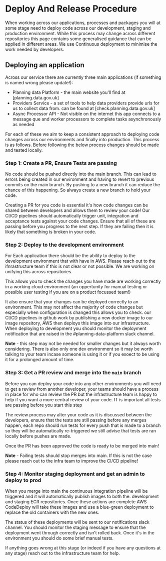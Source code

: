 # Deploy And Release Procedure

When working across our applications, processes and packages you will at some stage need to deploy code across our development, staging and production environment. While this process may change across different repositories this page contains some generalised guidance that can be applied in different areas. We use Continuous deployment to minimise the work needed by developers.

## Deploying an application

Across our service there are currently three main applications (if something is named wrong please update!):

* Planning data Platform - the main website you'll find at [planning.data.gov.uk]
* Providers Service - a set of tools to help data providers provide urls for us to collect data from. can be found at [check.planning.data.gov.uk]
* Async Processor API - Not visible on the internet this app connects to a message que and worker processors to complete tasks asynchronously as needed

For each of these we aim to keep a consistent approach to deploying code changes across our environments and finally into production. This process is as follows. Before following the below process changes should be made and tested locally.

### Step 1: Create a PR, Ensure Tests are passing

No code should be pushed directly into the main branch. This can lead to errors being created in our environment and having to revert to previous commits on the main branch. By pushing to a new branch it can reduce the chance of this happening. So always create a new branch to hold your code.

Creating a PR for you code is essential it's how code changes can be shared between developers and allows them to review your code! Our CI/CD pipelines should automatically trigger unit, integration and acceptance tests against your code changes. Ensure that all of these are passing before you progress to the next step. If they are failing then it is likely that something is broken in your code.

### Step 2: Deploy to the development environment 

For Each application there should be the ability to deploy to the development environment that with have in AWS. Please reach out to the ifnrastructure team if this is not clear or not possible. We are working on unifying this across repositories.

This allows you to check the changes you have made are working correctly in a working cloud environment (an oppertunity for manual testing or possible user testing if you are on a product focussed team!)

It also ensure that your changes can be deployed correctly to an environment. This may not affect the majority of code changes but especially when configuration is changed this allows you to check. our CI/CD pipelines in github work by publishing a new docker image to our image repository, AWS then deploys this image into our infrastructure. When deploying to development you should monitor the deployment notification that are raised in the #planning-data-platform slack channel.

**Note** - this step may not be needed for smaller changes but it always worth considering. There is also only one dev environment so it may be worth talking to your team incase someone is using it or if you exoect to be using it for a prolonged amount of time.

### Step 3: Get a PR review and merge into the `main` branch

Before you can deploy your code into any other environments you will need to get a review from another developer, your teams should have a process in place for who can review the PR but the infrastructure team is happy to help if you want a more central review of your code. IT is important all tests are passing before you start this step

The review process may alter your code as it is discussed between the developers, ensure that the tests are still passing before any merges happen, each repo should run tests for every push that is made to a branch so they will be automatically re-triggered we still advise that tests are ran locally before pushes are made.

Once the PR has been approved the code is ready to be merged into main! 

**Note** - Failing tests should stop merges into main. If this is not the case please reach out to the infra team to improve the CI/CD pipeline!

### Step 4: Monitor staging deployment and get an admin to deploy to prod

When you merge into main the continuous integration pipeline will be triggered and it will automatically publish images to both the. development and staging ECR repositories. Once these actions are complete AWS CodeDeploy will take these images and use a blue-green deployment to replace the old containers with the new ones.

The status of these deployments will be sent to our notifications slack channel. You should monitor the staging message to ensure that the deployment went through correctly and isn't rolled back. Once it's in the environment you should do some brief manual tests.

If anything goes wrong at this stage (or indeed if you have any questions  at any stage) reach out to the infrastructure team for help.


